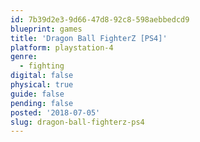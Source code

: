 ```yaml
---
id: 7b39d2e3-9d66-47d8-92c8-598aebbedcd9
blueprint: games
title: 'Dragon Ball FighterZ [PS4]'
platform: playstation-4
genre:
  - fighting
digital: false
physical: true
guide: false
pending: false
posted: '2018-07-05'
slug: dragon-ball-fighterz-ps4
---
```


